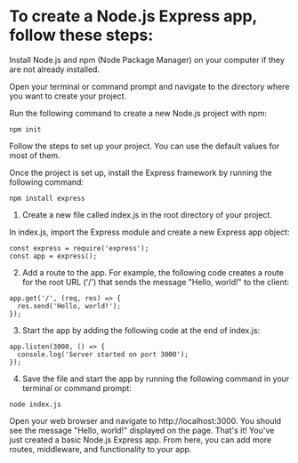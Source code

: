 #  To create a Node.js Express app, follow these steps:

Install Node.js and npm (Node Package Manager) on your computer if they are not already installed.

Open your terminal or command prompt and navigate to the directory where you want to create your project.

Run the following command to create a new Node.js project with npm:

```
npm init
```
Follow the steps to set up your project. You can use the default values for most of them.

Once the project is set up, install the Express framework by running the following command:
```
npm install express
```
1. Create a new file called index.js in the root directory of your project.

In index.js, import the Express module and create a new Express app object:

```
const express = require('express');
const app = express();
```
2. Add a route to the app. For example, the following code creates a route for the root URL ('/') that sends the message "Hello, world!" to the client:
```
app.get('/', (req, res) => {
  res.send('Hello, world!');
});
```
3. Start the app by adding the following code at the end of index.js:
```
app.listen(3000, () => {
  console.log('Server started on port 3000');
});
```
4. Save the file and start the app by running the following command in your terminal or command prompt:
```
node index.js
```
Open your web browser and navigate to http://localhost:3000. You should see the message "Hello, world!" displayed on the page.
That's it! You've just created a basic Node.js Express app. From here, you can add more routes, middleware, and functionality to your app.




